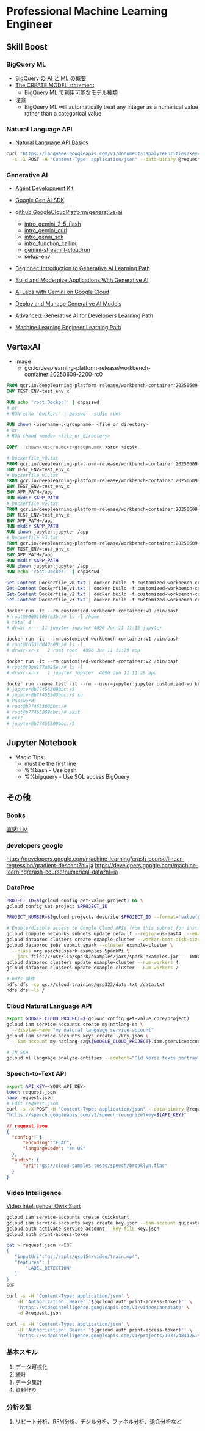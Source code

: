# Professional Machine Learning Engineer #

## Skill Boost ##

### BigQuery ML ###

- [BigQuery の AI と ML の概要](https://cloud.google.com/bigquery/docs/bqml-introduction?hl=ja)
- [The CREATE MODEL statement](https://cloud.google.com/bigquery/docs/reference/standard-sql/bigqueryml-syntax-create)
  - BigQuery ML で利用可能なモデル種類
- 注意
  - BigQuery ML will automatically treat any integer as a numerical value rather than a categorical value

### Natural Language API ###

- [Natural Language API Basics](https://cloud.google.com/natural-language/docs/basics)

~~~bash
curl "https://language.googleapis.com/v1/documents:analyzeEntities?key=${API_KEY}" \
  -s -X POST -H "Content-Type: application/json" --data-binary @request.json > result.json
~~~

### Generative AI ###

- [Agent Development Kit](https://google.github.io/adk-docs/)
- [Google Gen AI SDK](https://googleapis.github.io/python-genai/)
- [github GoogleCloudPlatform/generative-ai](https://github.com/GoogleCloudPlatform/generative-ai)
  - [intro_gemini_2_5_flash](https://github.com/GoogleCloudPlatform/generative-ai/blob/main/gemini/getting-started/intro_gemini_2_5_flash.ipynb)
  - [intro_gemini_curl](https://github.com/GoogleCloudPlatform/generative-ai/blob/main/gemini/getting-started/intro_gemini_curl.ipynb)
  - [intro_genai_sdk](https://github.com/GoogleCloudPlatform/generative-ai/blob/main/gemini/getting-started/intro_genai_sdk.ipynb)
  - [intro_function_calling](https://github.com/GoogleCloudPlatform/generative-ai/blob/main/gemini/function-calling/intro_function_calling.ipynb)
  - [gemini-streamlit-cloudrun](https://github.com/GoogleCloudPlatform/generative-ai/tree/main/gemini/sample-apps/gemini-streamlit-cloudrun)
  - [setup-env](https://github.com/GoogleCloudPlatform/generative-ai/tree/main/setup-env)
- [Beginner: Introduction to Generative AI Learning Path](https://www.cloudskillsboost.google/paths/118)
- [Build and Modernize Applications With Generative AI](https://www.cloudskillsboost.google/paths/1282)
- [AI Labs with Gemini on Google Cloud](https://www.cloudskillsboost.google/paths/1873)
- [Deploy and Manage Generative AI Models](https://www.cloudskillsboost.google/paths/1283)

- [Advanced: Generative AI for Developers Learning Path](https://www.cloudskillsboost.google/paths/183?utm_source=cgc&utm_medium=website&utm_campaign=evergreen)
- [Machine Learning Engineer Learning Path](https://www.cloudskillsboost.google/paths/17)

## VertexAI ##

- [image](https://console.cloud.google.com/artifacts/docker/deeplearning-platform-release/us/gcr.io/workbench-container?invt=Abz0xg&inv=1)
  - gcr.io/deeplearning-platform-release/workbench-container:20250609-2200-rc0

~~~dockerfile
FROM gcr.io/deeplearning-platform-release/workbench-container:20250609-2200-rc0
ENV TEST_ENV=test_env_x

RUN echo 'root:Docker!' | chpasswd 
# or 
# RUN echo 'Docker!' | passwd --stdin root 

RUN chown <username>:<groupname> <file_or_directory>
# or
# RUN chmod <mode> <file_or_directory>

COPY --chown=<username>:<groupname> <src> <dest>

# Dockerfile_v0.txt
FROM gcr.io/deeplearning-platform-release/workbench-container:20250609-2200-rc0
ENV TEST_ENV=test_env_x
# Dockerfile_v1.txt
FROM gcr.io/deeplearning-platform-release/workbench-container:20250609-2200-rc0
ENV TEST_ENV=test_env_x
ENV APP_PATH=/app
RUN mkdir $APP_PATH
# Dockerfile_v2.txt
FROM gcr.io/deeplearning-platform-release/workbench-container:20250609-2200-rc0
ENV TEST_ENV=test_env_x
ENV APP_PATH=/app
RUN mkdir $APP_PATH
RUN chown jupyter:jupyter /app
# Dockerfile_v3.txt
FROM gcr.io/deeplearning-platform-release/workbench-container:20250609-2200-rc0
ENV TEST_ENV=test_env_x
ENV APP_PATH=/app
RUN mkdir $APP_PATH
RUN chown jupyter:jupyter /app
RUN echo 'root:Docker!' | chpasswd
~~~

~~~powershell
Get-Content Dockerfile_v0.txt | docker build -t customized-workbench-container:v0 -
Get-Content Dockerfile_v1.txt | docker build -t customized-workbench-container:v1 -
Get-Content Dockerfile_v2.txt | docker build -t customized-workbench-container:v2 -
Get-Content Dockerfile_v3.txt | docker build -t customized-workbench-container:v3 -

docker run -it --rm customized-workbench-container:v0 /bin/bash
# root@90691109fe3b:/# ls -l /home
# total 4
# drwxr-x--- 11 jupyter jupyter 4096 Jun 11 11:15 jupyter

docker run -it --rm customized-workbench-container:v1 /bin/bash
# root@fd531dd42c00:/# ls -l
# drwxr-xr-x   2 root root  4096 Jun 11 11:29 app

docker run -it --rm customized-workbench-container:v2 /bin/bash
# root@89be177a895e:/# ls -l
# drwxr-xr-x   1 jupyter jupyter  4096 Jun 11 11:29 app

docker run --name test -it --rm --user=jupyter:jupyter customized-workbench-container:v3 /bin/bash
# jupyter@b77455309bbc:/$
# jupyter@b77455309bbc:/$ su
# Password:
# root@b77455309bbc:/#
# root@b77455309bbc:/# exit
# exit
# jupyter@b77455309bbc:/$
~~~

## Jupyter Notebook ###

- Magic Tips:
  - must be the first line
  - %%bash - Use bash
  - %%bigquery - Use SQL access BigQuery

## その他 ##

### Books ###

[直感LLM](https://github.com/HandsOnLLM/Hands-On-Large-Language-Models)

### developers google ###

https://developers.google.com/machine-learning/crash-course/linear-regression/gradient-descent?hl=ja
https://developers.google.com/machine-learning/crash-course/numerical-data?hl=ja

### DataProc ###

~~~bash
PROJECT_ID=$(gcloud config get-value project) && \
gcloud config set project $PROJECT_ID

PROJECT_NUMBER=$(gcloud projects describe $PROJECT_ID --format='value(projectNumber)')

# Enable/disable access to Google Cloud APIs from this subnet for instances without a public ip address.
gcloud compute networks subnets update default --region=us-east4  --enable-private-ip-google-access 
gcloud dataproc clusters create example-cluster --worker-boot-disk-size 500 --worker-machine-type=e2-standard-4 --master-machine-type=e2-standard-4
gcloud dataproc jobs submit spark --cluster example-cluster \
  --class org.apache.spark.examples.SparkPi \
  --jars file:///usr/lib/spark/examples/jars/spark-examples.jar -- 1000
gcloud dataproc clusters update example-cluster --num-workers 4
gcloud dataproc clusters update example-cluster --num-workers 2
~~~

~~~bash
# hdfs 操作
hdfs dfs -cp gs://cloud-training/gsp323/data.txt /data.txt
hdfs dfs -ls /
~~~

### Cloud Natural Language API ###

~~~bash
export GOOGLE_CLOUD_PROJECT=$(gcloud config get-value core/project)
gcloud iam service-accounts create my-natlang-sa \
  --display-name "my natural language service account"
gcloud iam service-accounts keys create ~/key.json \
  --iam-account my-natlang-sa@${GOOGLE_CLOUD_PROJECT}.iam.gserviceaccount.com

# IN SSH
gcloud ml language analyze-entities --content="Old Norse texts portray Odin as one-eyed and long-bearded, frequently wielding a spear named Gungnir and wearing a cloak and a broad hat." > result.json
~~~

### Speech-to-Text API ###

~~~bash
export API_KEY=<YOUR_API_KEY>
touch request.json
nano request.json
# Edit request.json
curl -s -X POST -H "Content-Type: application/json" --data-binary @request.json \
"https://speech.googleapis.com/v1/speech:recognize?key=${API_KEY}"
~~~

~~~json
// request.json
{
  "config": {
      "encoding":"FLAC",
      "languageCode": "en-US"
  },
  "audio": {
      "uri":"gs://cloud-samples-tests/speech/brooklyn.flac"
  }
}
~~~

### Video Intelligence ###

[Video Intelligence: Qwik Start](https://www.cloudskillsboost.google/paths/17/course_templates/631/labs/526870)

~~~bash
gcloud iam service-accounts create quickstart
gcloud iam service-accounts keys create key.json --iam-account quickstart@qwiklabs-gcp-02-15fe717123fc.iam.gserviceaccount.com
gcloud auth activate-service-account --key-file key.json
gcloud auth print-access-token

cat > request.json <<EOF
{
   "inputUri":"gs://spls/gsp154/video/train.mp4",
   "features": [
       "LABEL_DETECTION"
   ]
}
EOF

curl -s -H 'Content-Type: application/json' \
    -H 'Authorization: Bearer '$(gcloud auth print-access-token)'' \
    'https://videointelligence.googleapis.com/v1/videos:annotate' \
    -d @request.json

curl -s -H 'Content-Type: application/json' \
    -H 'Authorization: Bearer '$(gcloud auth print-access-token)'' \
    'https://videointelligence.googleapis.com/v1/projects/1031248412615/locations/asia-east1/operations/3256661309120195010'
~~~

### 基本スキル ###

1. データ可視化
1. 統計
1. データ集計
1. 資料作り

### 分析の型 ###

1. リピート分析、RFM分析、デシル分析、ファネル分析、退会分析など
